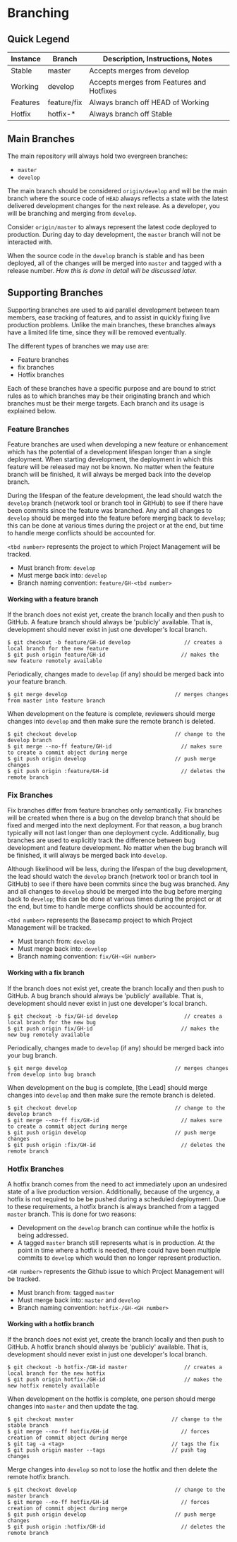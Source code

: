 # Branching

## Quick Legend

<table>
  <thead>
    <tr>
      <th>Instance</th>
      <th>Branch</th>
      <th>Description, Instructions, Notes</th>
    </tr>
  </thead>
  <tbody>
    <tr>
      <td>Stable</td>
      <td>master</td>
      <td>Accepts merges from develop</td>
    </tr>
    <tr>
      <td>Working</td>
      <td>develop</td>
      <td>Accepts merges from Features and Hotfixes</td>
    </tr>
    <tr>
      <td>Features</td>
      <td>feature/fix</td>
      <td>Always branch off HEAD of Working</td>
    </tr>
    <tr>
      <td>Hotfix</td>
      <td>hotfix-*</td>
      <td>Always branch off Stable</td>
    </tr>
  </tbody>
</table>

## Main Branches

The main repository will always hold two evergreen branches:

* `master`
* `develop`

The main branch should be considered `origin/develop` and will be the main branch where the source code of `HEAD` always reflects a state with the latest delivered development changes for the next release. As a developer, you will be branching and merging from `develop`.

Consider `origin/master` to always represent the latest code deployed to production. During day to day development, the `master` branch will not be interacted with.

When the source code in the `develop` branch is stable and has been deployed, all of the changes will be merged into `master` and tagged with a release number. *How this is done in detail will be discussed later.*

## Supporting Branches

Supporting branches are used to aid parallel development between team members, ease tracking of features, and to assist in quickly fixing live production problems. Unlike the main branches, these branches always have a limited life time, since they will be removed eventually.

The different types of branches we may use are:

* Feature branches
* fix branches
* Hotfix branches

Each of these branches have a specific purpose and are bound to strict rules as to which branches may be their originating branch and which branches must be their merge targets. Each branch and its usage is explained below.

### Feature Branches

Feature branches are used when developing a new feature or enhancement which has the potential of a development lifespan longer than a single deployment. When starting development, the deployment in which this feature will be released may not be known. No matter when the feature branch will be finished, it will always be merged back into the develop branch.

During the lifespan of the feature development, the lead should watch the `develop` branch (network tool or branch tool in GitHub) to see if there have been commits since the feature was branched. Any and all changes to `develop` should be merged into the feature before merging back to `develop`; this can be done at various times during the project or at the end, but time to handle merge conflicts should be accounted for.

`<tbd number>` represents the project to which Project Management will be tracked.

* Must branch from: `develop`
* Must merge back into: `develop`
* Branch naming convention: `feature/GH-<tbd number>`

#### Working with a feature branch

If the branch does not exist yet, create the branch locally and then push to GitHub. A feature branch should always be 'publicly' available. That is, development should never exist in just one developer's local branch.

```
$ git checkout -b feature/GH-id develop                 // creates a local branch for the new feature
$ git push origin feature/GH-id                        // makes the new feature remotely available
```

Periodically, changes made to `develop` (if any) should be merged back into your feature branch.

```
$ git merge develop                                  // merges changes from master into feature branch
```

When development on the feature is complete, reviewers should merge changes into `develop` and then make sure the remote branch is deleted.

```
$ git checkout develop                               // change to the develop branch  
$ git merge --no-ff feature/GH-id                      // makes sure to create a commit object during merge
$ git push origin develop                            // push merge changes
$ git push origin :feature/GH-id                       // deletes the remote branch
```

### Fix Branches

Fix branches differ from feature branches only semantically. Fix branches will be created when there is a bug on the develop branch that should be fixed and merged into the next deployment. For that reason, a bug branch typically will not last longer than one deployment cycle. Additionally, bug branches are used to explicitly track the difference between bug development and feature development. No matter when the bug branch will be finished, it will always be merged back into `develop`.

Although likelihood will be less, during the lifespan of the bug development, the lead should watch the `develop` branch (network tool or branch tool in GitHub) to see if there have been commits since the bug was branched. Any and all changes to `develop` should be merged into the bug before merging back to `develop`; this can be done at various times during the project or at the end, but time to handle merge conflicts should be accounted for.

`<tbd number>` represents the Basecamp project to which Project Management will be tracked. 

* Must branch from: `develop`
* Must merge back into: `develop`
* Branch naming convention: `fix/GH-<GH number>`

#### Working with a fix branch

If the branch does not exist yet, create the branch locally and then push to GitHub. A bug branch should always be 'publicly' available. That is, development should never exist in just one developer's local branch.

```
$ git checkout -b fix/GH-id develop                     // creates a local branch for the new bug
$ git push origin fix/GH-id                            // makes the new bug remotely available
```

Periodically, changes made to `develop` (if any) should be merged back into your bug branch.

```
$ git merge develop                                  // merges changes from develop into bug branch
```

When development on the bug is complete, [the Lead] should merge changes into `develop` and then make sure the remote branch is deleted.

```
$ git checkout develop                               // change to the develop branch  
$ git merge --no-ff fix/GH-id                          // makes sure to create a commit object during merge
$ git push origin develop                            // push merge changes
$ git push origin :fix/GH-id                           // deletes the remote branch
```

### Hotfix Branches

A hotfix branch comes from the need to act immediately upon an undesired state of a live production version. Additionally, because of the urgency, a hotfix is not required to be be pushed during a scheduled deployment. Due to these requirements, a hotfix branch is always branched from a tagged `master` branch. This is done for two reasons:

* Development on the `develop` branch can continue while the hotfix is being addressed.
* A tagged `master` branch still represents what is in production. At the point in time where a hotfix is needed, there could have been multiple commits to `develop` which would then no longer represent production.

`<GH number>` represents the Github issue to which Project Management will be tracked. 

* Must branch from: tagged `master`
* Must merge back into: `master` and `develop`
* Branch naming convention: `hotfix-/GH-<GH number>`

#### Working with a hotfix branch

If the branch does not exist yet, create the branch locally and then push to GitHub. A hotfix branch should always be 'publicly' available. That is, development should never exist in just one developer's local branch.

```
$ git checkout -b hotfix-/GH-id master                  // creates a local branch for the new hotfix
$ git push origin hotfix-/GH-id                         // makes the new hotfix remotely available
```

When development on the hotfix is complete, one person should merge changes into `master` and then update the tag.

```
$ git checkout master                               // change to the stable branch
$ git merge --no-ff hotfix/GH-id                       // forces creation of commit object during merge
$ git tag -a <tag>                                  // tags the fix
$ git push origin master --tags                     // push tag changes
```

Merge changes into `develop` so not to lose the hotfix and then delete the remote hotfix branch.

```
$ git checkout develop                               // change to the master branch
$ git merge --no-ff hotfix/GH-id                       // forces creation of commit object during merge
$ git push origin develop                            // push merge changes
$ git push origin :hotfix/GH-id                        // deletes the remote branch
```

